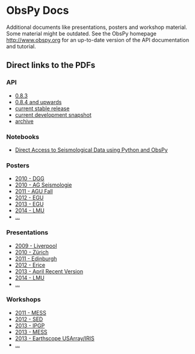 # ObsPy Docs

Additional documents like presentations, posters and workshop material. Some material might be outdated.
See the ObsPy homepage http://www.obspy.org for an up-to-date version of the API documentation and
tutorial.



## Direct links to the PDFs

### API

* [0.8.3](https://github.com/obspy/docs/tree/master/api/0.8.3)
* [0.8.4 and upwards](https://github.com/obspy/obspy/releases)
* [current stable release](http://docs.obspy.org/)
* [current development snapshot](http://docs.obspy.org/master/)
* [archive](http://docs.obspy.org/archive/)

### Notebooks

* [Direct Access to Seismological Data using Python and ObsPy](https://nbviewer.jupyter.org/github/obspy/docs/blob/master/notebooks/Direct_Access_to_Seismological_Data_using_Python_and_ObsPy.ipynb)

### Posters

* [2010 - DGG](https://github.com/obspy/docs/raw/master/posters/2010_dgg/poster.pdf)
* [2010 - AG Seismologie](https://github.com/obspy/docs/raw/master/posters/2010_ag_seismologie/poster.pdf)
* [2011 - AGU Fall](https://github.com/obspy/docs/raw/master/posters/2011_agu/agu2011_poster.pdf)
* [2012 - EGU](https://github.com/obspy/docs/raw/master/posters/2012_egu/obspy.pdf)
* [2013 - EGU](https://github.com/obspy/docs/raw/master/posters/2013_egu/egu2013_poster.pdf)
* [2014 - LMU](https://github.com/obspy/docs/raw/master/posters/2014_lmu/poster.pdf)
* [...](https://github.com/obspy/docs/tree/master/posters)

### Presentations

* [2009 - Liverpool](https://github.com/obspy/docs/raw/master/presentations/2009_liverpool/2009_liverpool.pdf)
* [2010 - Zürich](https://github.com/obspy/docs/raw/master/presentations/2010_zurich/2010_zurich.pdf)
* [2011 - Edinburgh](https://github.com/obspy/docs/raw/master/presentations/2011_edinburgh/2011_edinburgh.pdf)
* [2012 - Erice](https://github.com/obspy/docs/raw/master/presentations/2012_erice/presentation.pdf)
* [2013 - April Recent Version](https://github.com/obspy/docs/raw/master/presentations/recent_version/presentation.pdf)
* [2014 - LMU](https://github.com/obspy/docs/raw/master/presentations/2014_lmu/obspy_lmu_2014.pdf)
* [...](https://github.com/obspy/docs/tree/master/presentations)

### Workshops

* [2011 - MESS](https://github.com/obspy/docs/raw/master/workshops/2011_mess/mess_2011_introduction.pdf)
* [2012 - SED](https://github.com/obspy/docs/raw/master/workshops/2012_sed/obspy_talks/output/introduction_to_obspy.pdf)
* [2013 - IPGP](https://github.com/obspy/docs/raw/master/workshops/2013_ipgp/introduction_to_obspy.pdf)
* [2013 - MESS](https://github.com/obspy/docs/raw/master/workshops/2013_mess/introduction_to_obspy.pdf)
* [2013 - Earthscope USArray/IRIS](https://github.com/obspy/docs/raw/master/workshops/2013_iris/introduction.html)
* [...](https://github.com/obspy/docs/tree/master/workshops)
